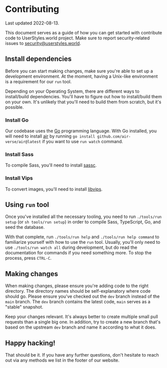 # Contributing

Last updated 2022-08-13.

This document serves as a guide of how you can get started with contribute code
to UserStyles.world project. Make sure to report security-related issues to
[security@userstyles.world](mailto:security@userstyles.world).

## Install dependencies

Before you can start making changes, make sure you're able to set up a
development environment. At the moment, having a Unix-like environment is a
requirement for our `run` tool.

Depending on your Operating System, there are different ways to install/build
dependencies. You'll have to figure out how to install/build them on your own.
It's unlikely that you'll need to build them from scratch, but it's possible.

### Install Go

Our codebase uses the [Go](https://go.dev/) programming language. With Go
installed, you will need to install [air](https://github.com/air-verse/air) by
running `go install github.com/air-verse/air@latest` if you want to use `run
watch` command.

### Install Sass

To compile Sass, you'll need to install [sassc].

[sassc]: https://github.com/sass/sassc

### Install Vips

To convert images, you'll need to install [libvips].

[libvips]: https://github.com/libvips/libvips#install

## Using `run` tool

Once you've installed all the necessary tooling, you need to run `./tools/run
setup` (or `sh tools/run setup`) in order to compile Sass, TypeScript, Go, and
seed the database.

With that complete, run `./tools/run help` and `./tools/run help command` to
familiarize yourself with how to use the `run` tool. Usually, you'll only need
to use `./tools/run watch all` during development, but do read the documentation
for commands if you need something more. To stop the process, press `CTRL-C`.

## Making changes

When making changes, please ensure you're adding code to the right directory.
The directory names should be self-explanatory where code should go. Please
ensure you've checked out the `dev` branch instead of the `main` branch. The
`dev` branch contains the latest code, `main` serves as a "stable" snapshot.

Keep your changes relevant. It's always better to create multiple small pull
requests than a single big one. In addition, try to create a new branch that's
based on the upstream `dev` branch and name it according to what it does.

## Happy hacking!

That should be it. If you have any further questions, don't hesitate to reach
out via any methods we list in the footer of our website.
